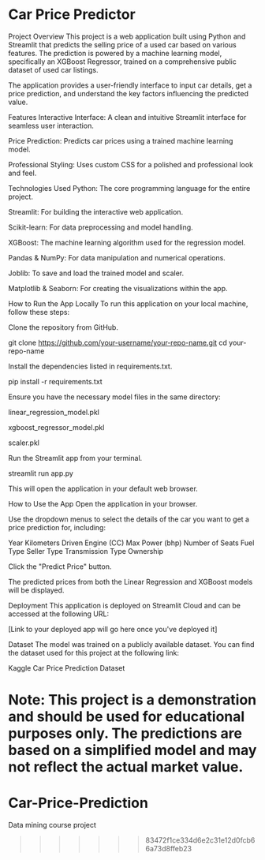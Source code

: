 
# Car Price Predictor

Project Overview
This project is a web application built using Python and Streamlit that predicts the selling price of a used car based on various features. The prediction is powered by a machine learning model, specifically an XGBoost Regressor, trained on a comprehensive public dataset of used car listings.

The application provides a user-friendly interface to input car details, get a price prediction, and understand the key factors influencing the predicted value.

Features
Interactive Interface: A clean and intuitive Streamlit interface for seamless user interaction.

Price Prediction: Predicts car prices using a trained machine learning model.

Professional Styling: Uses custom CSS for a polished and professional look and feel.

Technologies Used
Python: The core programming language for the entire project.

Streamlit: For building the interactive web application.

Scikit-learn: For data preprocessing and model handling.

XGBoost: The machine learning algorithm used for the regression model.

Pandas & NumPy: For data manipulation and numerical operations.

Joblib: To save and load the trained model and scaler.

Matplotlib & Seaborn: For creating the visualizations within the app.

How to Run the App Locally
To run this application on your local machine, follow these steps:

Clone the repository from GitHub.

git clone https://github.com/your-username/your-repo-name.git
cd your-repo-name

Install the dependencies listed in requirements.txt.

pip install -r requirements.txt

Ensure you have the necessary model files in the same directory:

linear_regression_model.pkl

xgboost_regressor_model.pkl

scaler.pkl

Run the Streamlit app from your terminal.

streamlit run app.py

This will open the application in your default web browser.

How to Use the App
Open the application in your browser.

Use the dropdown menus to select the details of the car you want to get a price prediction for, including:

Year
Kilometers Driven
Engine (CC)
Max Power (bhp)
Number of Seats
Fuel Type
Seller Type
Transmission Type
Ownership

Click the "Predict Price" button.

The predicted prices from both the Linear Regression and XGBoost models will be displayed.

Deployment
This application is deployed on Streamlit Cloud and can be accessed at the following URL:

[Link to your deployed app will go here once you've deployed it]

Dataset
The model was trained on a publicly available dataset. You can find the dataset used for this project at the following link:

Kaggle Car Price Prediction Dataset

Note: This project is a demonstration and should be used for educational purposes only. The predictions are based on a simplified model and may not reflect the actual market value.
=======
# Car-Price-Prediction
Data mining course project
>>>>>>> 83472f1ce334d6e2c31e12d0fcb66a73d8ffeb23
